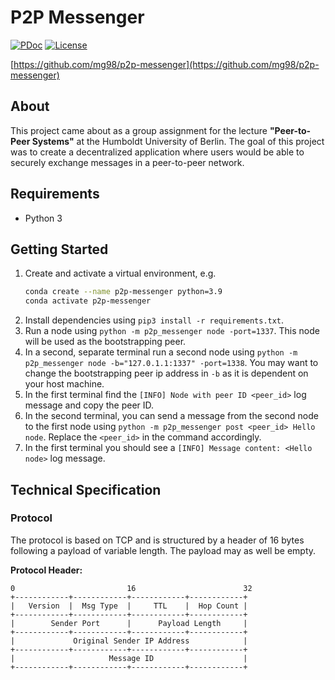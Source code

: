 # P2P Messenger

[![PDoc](http://img.shields.io/badge/pdoc-reference-blue.svg)](https://mg98.github.io/p2p-messenger/)
[![License](https://img.shields.io/github/license/mg98/p2p-messenger)](./LICENSE)

[https://github.com/mg98/p2p-messenger](https://github.com/mg98/p2p-messenger)
## About

This project came about as a group assignment for the lecture **"Peer-to-Peer Systems"** at the Humboldt University of Berlin.
The goal of this project was to create a decentralized application where users would be able to securely exchange messages in a peer-to-peer network.

## Requirements

- Python 3

## Getting Started

1. Create and activate a virtual environment, e.g. 
   ```bash
   conda create --name p2p-messenger python=3.9
   conda activate p2p-messenger
   ```
2. Install dependencies using `pip3 install -r requirements.txt`.
3. Run a node using `python -m p2p_messenger node -port=1337`. This node will be used as the bootstrapping peer.
4. In a second, separate terminal run a second node using `python -m p2p_messenger node -b="127.0.1.1:1337" -port=1338`. You may want to change the bootstrapping peer ip address in `-b` as it is dependent on your host machine.
5. In the first terminal find the `[INFO] Node with peer ID <peer_id>` log message and copy the peer ID.
6. In the second terminal, you can send a message from the second node to the first node using `python -m p2p_messenger post <peer_id> Hello node`. Replace the `<peer_id>` in the command accordingly.
7. In the first terminal you should see a `[INFO] Message content: <Hello node>` log message.

## Technical Specification

### Protocol

The protocol is based on TCP and is structured by a header of 16 bytes following a payload of variable length. The payload may as well be empty.

**Protocol Header:**

```
0                         16                        32
+------------+------------+------------+------------+
|   Version  |  Msg Type  |     TTL    |  Hop Count |
+------------+------------+------------+------------+
|        Sender Port      |      Payload Length     |
+------------+------------+------------+------------+
|             Original Sender IP Address            |
+------------+------------+------------+------------+
|                     Message ID                    |
+------------+------------+------------+------------+
```
